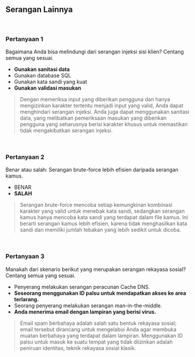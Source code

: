 ## Serangan Lainnya

<br>

### Pertanyaan 1

Bagaimana Anda bisa melindungi dari serangan injeksi sisi klien? Centang semua yang sesuai.

* **Gunakan sanitasi data**
* Gunakan database SQL
* Gunakan kata sandi yang kuat
* **Gunakan validasi masukan**

> Dengan memeriksa input yang diberikan pengguna dan hanya mengizinkan karakter tertentu menjadi input yang valid, Anda dapat menghindari serangan injeksi. Anda juga dapat menggunakan sanitasi data, yang melibatkan pemeriksaan masukan yang diberikan pengguna yang seharusnya berisi karakter khusus untuk memastikan tidak mengakibatkan serangan injeksi.
<br>

### Pertanyaan 2

Benar atau salah: Serangan brute-force lebih efisien daripada serangan kamus.

* BENAR
* **SALAH**

> Serangan brute-force mencoba setiap kemungkinan kombinasi karakter yang valid untuk menebak kata sandi, sedangkan serangan kamus hanya mencoba kata sandi yang terdapat dalam file kamus. Ini berarti serangan kamus lebih efisien, karena tidak menghasilkan kata sandi dan memiliki jumlah tebakan yang lebih sedikit untuk dicoba.
<br>

### Pertanyaan 3

Manakah dari skenario berikut yang merupakan serangan rekayasa sosial? Centang semua yang sesuai.

* Penyerang melakukan serangan peracunan Cache DNS.
* **Seseorang menggunakan ID palsu untuk mendapatkan akses ke area terlarang.**
* Seorang penyerang melakukan serangan man-in-the-middle.
* **Anda menerima email dengan lampiran yang berisi virus.**

> Email spam berbahaya adalah salah satu bentuk rekayasa sosial; email tersebut dirancang untuk mengelabui Anda agar membuka muatan berbahaya yang terdapat dalam lampiran. Menggunakan ID palsu untuk masuk ke suatu tempat yang tidak diizinkan adalah peniruan identitas, teknik rekayasa sosial klasik.
